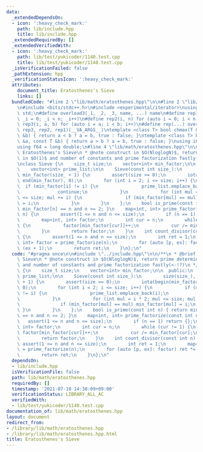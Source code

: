 ```yaml
---
data:
  _extendedDependsOn:
  - icon: ':heavy_check_mark:'
    path: lib/include.hpp
    title: lib/include.hpp
  _extendedRequiredBy: []
  _extendedVerifiedWith:
  - icon: ':heavy_check_mark:'
    path: lib/test/yukicoder/1140.test.cpp
    title: lib/test/yukicoder/1140.test.cpp
  _isVerificationFailed: false
  _pathExtension: hpp
  _verificationStatusIcon: ':heavy_check_mark:'
  attributes:
    document_title: Eratosthenes's Sieve
    links: []
  bundledCode: "#line 2 \"lib/math/eratosthenes.hpp\"\n\n#line 2 \"lib/include.hpp\"\
    \n#include <bits/stdc++.h>\n#include <experimental/iterator>\nusing namespace\
    \ std;\n#define overload3(_1, _2, _3, name, ...) name\n#define rep1(n) for (auto\
    \ _i = 0; _i < n; _i++)\n#define rep2(i, n) for (auto i = 0; i < n; i++)\n#define\
    \ rep3(i, a, b) for (auto i = a; i < b; i++)\n#define rep(...) overload3(__VA_ARGS__,\
    \ rep3, rep2, rep1)(__VA_ARGS__)\ntemplate <class T> bool chmax(T &a, const T\
    \ &b) { return a < b ? a = b, true : false; }\ntemplate <class T> bool chmin(T\
    \ &a, const T &b) { return a > b ? a = b, true : false; }\nusing i64 = long long;\n\
    using f64 = long double;\n#line 4 \"lib/math/eratosthenes.hpp\"\n\n/**\n * @brief\
    \ Eratosthenes's Sieve\n * @note construct in $O(NloglogN)$, return prime determination\
    \ in $O(1)$ and number of constants and prime factorization fastly(<-!?)\n */\n\
    \nclass Sieve {\n    size_t size;\n    vector<int> min_factor;\n\n  public:\n\
    \    vector<int> prime_list;\n\n    Sieve(const int size_):\n        size(size_),\
    \ min_factor(size_ + 1) {\n        assert(size >= 0);\n        iota(begin(min_factor),\
    \ end(min_factor), 0);\n        for (int i = 2; i <= size; i++) {\n          \
    \  if (min_factor[i] != i) {\n                prime_list.emplace_back(i);\n  \
    \              continue;\n            }\n            for (int mul = i * 2; mul\
    \ <= size; mul += i) {\n                if (min_factor[mul] == mul) min_factor[mul]\
    \ = i;\n            }\n        }\n    };\n    bool is_prime(const int n) { return\
    \ min_factor[n] == n and n >= 2; }\n    map<int, int> prime_factorize(const int\
    \ n) {\n        assert(1 <= n and n <= size);\n        if (n == 1) return {};\n\
    \        map<int, int> factor;\n        int cur = n;\n        while (cur != 1)\
    \ {\n            factor[min_factor[cur]]++;\n            cur /= min_factor[cur];\n\
    \        }\n        return factor;\n    }\n    int count_divisor(const int n)\
    \ {\n        assert(1 <= n and n <= size);\n        int ret = 1;\n        map<int,\
    \ int> factor = prime_factorize(n);\n        for (auto [p, ex]: factor) ret *=\
    \ (ex + 1);\n        return ret;\n    }\n};\n"
  code: "#pragma once\n\n#include \"../include.hpp\"\n\n/**\n * @brief Eratosthenes's\
    \ Sieve\n * @note construct in $O(NloglogN)$, return prime determination in $O(1)$\
    \ and number of constants and prime factorization fastly(<-!?)\n */\n\nclass Sieve\
    \ {\n    size_t size;\n    vector<int> min_factor;\n\n  public:\n    vector<int>\
    \ prime_list;\n\n    Sieve(const int size_):\n        size(size_), min_factor(size_\
    \ + 1) {\n        assert(size >= 0);\n        iota(begin(min_factor), end(min_factor),\
    \ 0);\n        for (int i = 2; i <= size; i++) {\n            if (min_factor[i]\
    \ != i) {\n                prime_list.emplace_back(i);\n                continue;\n\
    \            }\n            for (int mul = i * 2; mul <= size; mul += i) {\n \
    \               if (min_factor[mul] == mul) min_factor[mul] = i;\n           \
    \ }\n        }\n    };\n    bool is_prime(const int n) { return min_factor[n]\
    \ == n and n >= 2; }\n    map<int, int> prime_factorize(const int n) {\n     \
    \   assert(1 <= n and n <= size);\n        if (n == 1) return {};\n        map<int,\
    \ int> factor;\n        int cur = n;\n        while (cur != 1) {\n           \
    \ factor[min_factor[cur]]++;\n            cur /= min_factor[cur];\n        }\n\
    \        return factor;\n    }\n    int count_divisor(const int n) {\n       \
    \ assert(1 <= n and n <= size);\n        int ret = 1;\n        map<int, int> factor\
    \ = prime_factorize(n);\n        for (auto [p, ex]: factor) ret *= (ex + 1);\n\
    \        return ret;\n    }\n};\n"
  dependsOn:
  - lib/include.hpp
  isVerificationFile: false
  path: lib/math/eratosthenes.hpp
  requiredBy: []
  timestamp: '2021-07-10 14:38:09+09:00'
  verificationStatus: LIBRARY_ALL_AC
  verifiedWith:
  - lib/test/yukicoder/1140.test.cpp
documentation_of: lib/math/eratosthenes.hpp
layout: document
redirect_from:
- /library/lib/math/eratosthenes.hpp
- /library/lib/math/eratosthenes.hpp.html
title: Eratosthenes's Sieve
---
```

